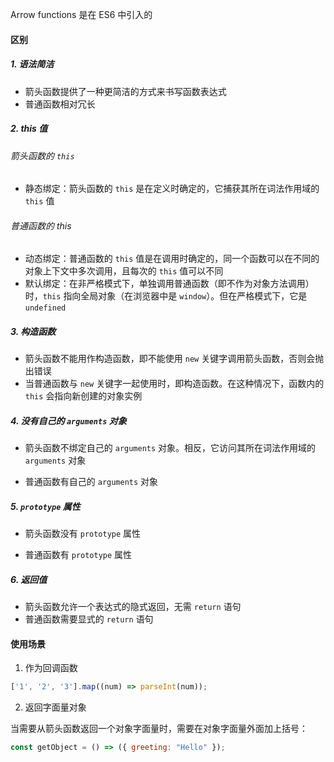 Arrow functions 是在 ES6 中引入的

#### 区别

##### 1. 语法简洁

- 箭头函数提供了一种更简洁的方式来书写函数表达式
- 普通函数相对冗长

##### 2. this 值

###### 箭头函数的 `this`

- 静态绑定：箭头函数的 `this` 是在定义时确定的，它捕获其所在词法作用域的 `this` 值

###### 普通函数的 this

- 动态绑定：普通函数的 `this` 值是在调用时确定的，同一个函数可以在不同的对象上下文中多次调用，且每次的 `this` 值可以不同
- 默认绑定：在非严格模式下，单独调用普通函数（即不作为对象方法调用）时，`this` 指向全局对象（在浏览器中是 `window`）。但在严格模式下，它是 `undefined`

##### 3. 构造函数

- 箭头函数不能用作构造函数，即不能使用 `new` 关键字调用箭头函数，否则会抛出错误
- 当普通函数与 `new` 关键字一起使用时，即构造函数。在这种情况下，函数内的 `this` 会指向新创建的对象实例

##### 4. 没有自己的 `arguments` 对象

- 箭头函数不绑定自己的 `arguments` 对象。相反，它访问其所在词法作用域的 `arguments` 对象

* 普通函数有自己的 `arguments` 对象

##### 5. `prototype` 属性

- 箭头函数没有 `prototype` 属性
* 普通函数有 `prototype` 属性

##### 6. 返回值

- 箭头函数允许一个表达式的隐式返回，无需 `return` 语句
- 普通函数需要显式的 `return` 语句

#### 使用场景

1. 作为回调函数

```JavaScript
['1', '2', '3'].map((num) => parseInt(num));
```

2. 返回字面量对象

当需要从箭头函数返回一个对象字面量时，需要在对象字面量外面加上括号：

```JavaScript
const getObject = () => ({ greeting: "Hello" });
```


